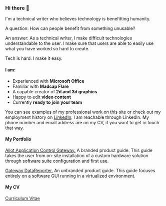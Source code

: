 ### Hi there 👋

I'm a technical writer who believes technology is benefitting humanity. 

A question: How can people benefit from something unusable?

An answer: As a technical writer, I make difficult technologies understandable to the user.  I make sure that users are able to easily use what you have worked so hard to create.

Tech is hard. I make it easy.

#### I am:

- Experienced with **Microsoft Office**
- Familiar with **Madcap Flare**
- A capable creator of **2d and 3d graphics**
- Happy to edit **video content**
- Currently **ready to join your team**

You can see examples of my professional work on this site or check out my employment history on [LinkedIn](https://www.linkedin.com/in/j-levine/). I am reachable through LinkedIn. My phone number and email address are on my CV, if you want to get in touch that way.

<!--
**Joshua-Levine/Joshua-Levine** is a ✨ _special_ ✨ repository because its `README.md` (this file) appears on your GitHub profile.

Here are some ideas to get you started:

- 🔭 I’m currently working on ...
- 🌱 I’m currently learning ...
- 👯 I’m looking to collaborate on ...
- 🤔 I’m looking for help with ...
- 💬 Ask me about ...
- 📫 How to reach me: ...
- 😄 Pronouns: ...
- ⚡ Fun fact: ...
-->

#### My Portfolio

[Allot Application Control Gateway.](https://github.com/Joshua-Levine/Joshua-Levine/blob/master/portfolio/ACG2000_Users_Guide.pdf) A branded product guide. This guide takes the user from on-site installation of a custom hardware solution through software suite configuration and first use.

[Gateway DataReporter.](https://github.com/Joshua-Levine/Joshua-Levine/blob/master/portfolio/GW_DataReporter_Operation_Guide.pdf) An unbranded product guide. This guide focuses entirely on a software GUI running in a virtualized environment.

#### My CV

[Curriculum Vitae](https://github.com/Joshua-Levine/Joshua-Levine/blob/master/CV/Joshua_Levine_Curriculum_Vitae.pdf) 